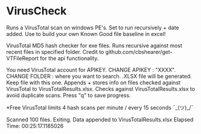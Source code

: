 # VirusCheck
Runs a VirusTotal scan on windows PE's. Set to run recursively + date added. 
Use to build your own Known Good file baseline in excel!

VirusTotal MD5 hash checker for exe files.
Runs recursive against most recent files in specified folder.
Credit to github.com/cbshearer/get-VTFileReport for the api functionality.

You need VirusTotal account for APIKEY.
CHANGE APIKEY : "XXXX".
CHANGE FOLDER : where you want to search. 
.XLSX file will be generated. Keep file with this one.
Appends + stores info on files checked against VirusTotal to VirusTotalResults.xlsx.
Checks against VirusTotalResults.xlsx to avoid duplicate scans.
Press "q" to save progress.

*Free VirusTotal limits 4 hash scans per minute / every 15 seconds
¯\_(ツ)_/¯

Scanned 100 files. Exiting.
Data appended to VirusTotalResults.xlsx
Elapsed Time: 00:25:17.1185026
